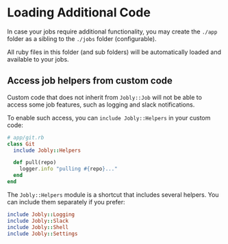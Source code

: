 # Loading Additional Code

In case your jobs require additional functionality, you may create the
`./app` folder as a sibling to the `./jobs` folder (configurable).

All ruby files in this folder (and sub folders) will be automatically
loaded and available to your jobs.

## Access job helpers from custom code

Custom code that does not inherit from `Jobly::Job` will not be able to
access some job features, such as logging and slack notifications.

To enable such access, you can `include Jobly::Helpers` in your custom code:

```ruby
# app/git.rb
class Git
  include Jobly::Helpers

  def pull(repo)
    logger.info "pulling #{repo}..."
  end
end
```

The `Jobly::Helpers` module is a shortcut that includes several helpers. You
can include them separately if you prefer:

```ruby
include Jobly::Logging
include Jobly::Slack
include Jobly::Shell
include Jobly::Settings
```

